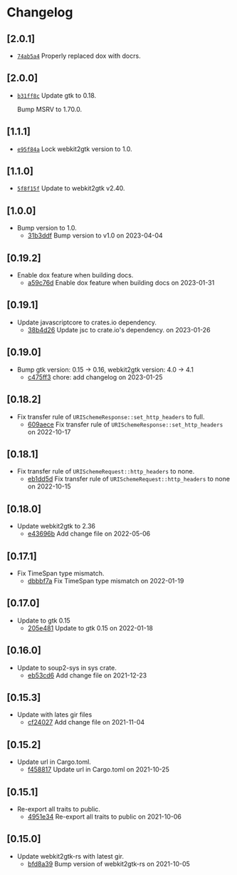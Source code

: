 # Changelog

## \[2.0.1]

- [`74ab5a4`](https://github.com/tauri-apps/javascriptcore-rs/commit/74ab5a403ddfac3ba977cadc499376e1935e6613) Properly replaced dox with docrs.

## \[2.0.0]

- [`b31ff8c`](https://github.com/tauri-apps/javascriptcore-rs/commit/b31ff8cc1438ef1f708b9694caa026d72620cba3) Update gtk to 0.18.

  Bump MSRV to 1.70.0.

## \[1.1.1]

- [`e95f84a`](https://github.com/tauri-apps/javascriptcore-rs/commit/e95f84a72bc7e6fc367929fd04f5aa795a5d00df) Lock webkit2gtk version to 1.0.

## \[1.1.0]

- [`5f8f15f`](https://github.com/tauri-apps/javascriptcore-rs/commit/5f8f15f2303d25083c885c2309e90ad98a8b780e) Update to webkit2gtk v2.40.

## \[1.0.0]

- Bump version to 1.0.
  - [31b3ddf](https://github.com/tauri-apps/javascriptcore-rs/commit/31b3ddf725a394499d2a3a03a776d34e73464a66) Bump version to v1.0 on 2023-04-04

## \[0.19.2]

- Enable dox feature when building docs.
  - [a59c76d](https://github.com/tauri-apps/javascriptcore-rs/commit/a59c76dfe31b05e20ca809dc3ce4113a2e54a7d7) Enable dox feature when building docs on 2023-01-31

## \[0.19.1]

- Update javascriptcore to crates.io dependency.
  - [38b4d26](https://github.com/tauri-apps/javascriptcore-rs/commit/38b4d2647db6fad4791ec21897d23722c79a1015) Update jsc to crate.io's dependency. on 2023-01-26

## \[0.19.0]

- Bump gtk version: 0.15 -> 0.16, webkit2gtk version: 4.0 -> 4.1
  - [c475ff3](https://github.com/tauri-apps/javascriptcore-rs/commit/c475ff39b8412e38cda91c5705a6ad518dd4e5e0) chore: add changelog on 2023-01-25

## \[0.18.2]

- Fix transfer rule of `URISchemeResponse::set_http_headers` to full.
  - [609aece](https://github.com/tauri-apps/javascriptcore-rs/commit/609aecedee096fec37618b8e3c1d7c7a43eabc32) Fix transfer rule of `URISchemeResponse::set_http_headers` on 2022-10-17

## \[0.18.1]

- Fix transfer rule of `URISchemeRequest::http_headers` to none.
  - [eb1dd5d](https://github.com/tauri-apps/javascriptcore-rs/commit/eb1dd5db0ac1b5a4fb153ca8ac7835e609aa2783) Fix transfer rule of `URISchemeRequest::http_headers` to none on 2022-10-15

## \[0.18.0]

- Update webkit2gtk to 2.36
  - [e43696b](https://github.com/tauri-apps/javascriptcore-rs/commit/e43696b55d2ea3cad03c8493dc381dbbf5c741a4) Add change file on 2022-05-06

## \[0.17.1]

- Fix TimeSpan type mismatch.
  - [dbbbf7a](https://github.com/tauri-apps/javascriptcore-rs/commit/dbbbf7ae1f9c9c8d91429a694245e7f1e923a49c) Fix TimeSpan type mismatch on 2022-01-19

## \[0.17.0]

- Update to gtk 0.15
  - [205e481](https://github.com/tauri-apps/javascriptcore-rs/commit/205e481831a8f008d0c89a31463751c3e7800dfd) Update to gtk 0.15 on 2022-01-18

## \[0.16.0]

- Update to soup2-sys in sys crate.
  - [eb53cd6](https://github.com/tauri-apps/javascriptcore-rs/commit/eb53cd68667ea35917a75aac4ed9167ddf4bfa0e) Add change file on 2021-12-23

## \[0.15.3]

- Update with lates gir files
  - [cf24027](https://github.com/tauri-apps/javascriptcore-rs/commit/cf240271a1154ff82ae9dcf444fa63d082a8a9f9) Add change file on 2021-11-04

## \[0.15.2]

- Update url in Cargo.toml.
  - [f458817](https://github.com/tauri-apps/javascriptcore-rs/commit/f4588172e70e58ff76c63c49cd8a7e576452e33b) Update url in Cargo.toml on 2021-10-25

## \[0.15.1]

- Re-export all traits to public.
  - [4951e34](https://github.com/tauri-apps/javascriptcore-rs/commit/4951e345dafd677efeb79e42a63b5ff46baa1111) Re-export all traits to public on 2021-10-06

## \[0.15.0]

- Update webkit2gtk-rs with latest gir.
  - [bfd8a39](https://github.com/tauri-apps/javascriptcore-rs/commit/bfd8a397a4a1f2bfc150f2aaf90230c166fc6415) Bump version of webkit2gtk-rs on 2021-10-05
